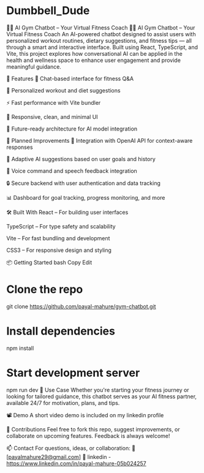 # Dumbbell_Dude
🏋️‍♀️ AI Gym Chatbot – Your Virtual Fitness Coach
🏋️‍♀️ AI Gym Chatbot – Your Virtual Fitness Coach
An AI-powered chatbot designed to assist users with personalized workout routines, dietary suggestions, and fitness tips — all through a smart and interactive interface. Built using React, TypeScript, and Vite, this project explores how conversational AI can be applied in the health and wellness space to enhance user engagement and provide meaningful guidance.

🚀 Features
💬 Chat-based interface for fitness Q&A

🏃 Personalized workout and diet suggestions

⚡ Fast performance with Vite bundler

📱 Responsive, clean, and minimal UI

🎯 Future-ready architecture for AI model integration

🧠 Planned Improvements
🔗 Integration with OpenAI API for context-aware responses

🧠 Adaptive AI suggestions based on user goals and history

🎤 Voice command and speech feedback integration

🔒 Secure backend with user authentication and data tracking

📊 Dashboard for goal tracking, progress monitoring, and more

🛠️ Built With
React – For building user interfaces

TypeScript – For type safety and scalability

Vite – For fast bundling and development

CSS3 – For responsive design and styling

📦 Getting Started
bash
Copy
Edit
# Clone the repo
git clone https://github.com/payal-mahure/gym-chatbot.git

# Install dependencies
npm install

# Start development server
npm run dev
🎯 Use Case
Whether you're starting your fitness journey or looking for tailored guidance, this chatbot serves as your AI fitness partner, available 24/7 for motivation, plans, and tips.

📽️ Demo
A short video demo is included on my linkedin profile

🤝 Contributions
Feel free to fork this repo, suggest improvements, or collaborate on upcoming features. Feedback is always welcome!

📫 Contact
For questions, ideas, or collaboration:
📩 [payalmahure29@gmail.com]
🔗  linkedin - https://www.linkedin.com/in/payal-mahure-05b024257


